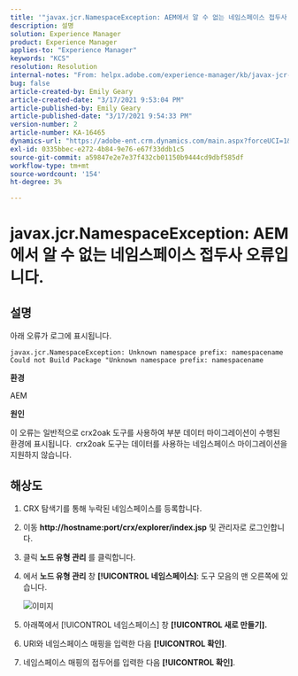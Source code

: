 ```yaml
---
title: '"javax.jcr.NamespaceException: AEM에서 알 수 없는 네임스페이스 접두사 오류입니다.'
description: 설명
solution: Experience Manager
product: Experience Manager
applies-to: "Experience Manager"
keywords: "KCS"
resolution: Resolution
internal-notes: "From: helpx.adobe.com/experience-manager/kb/javax-jcr-NamespaceException-Unknown-namespace-prefix-error-in-AEM.html"
bug: false
article-created-by: Emily Geary
article-created-date: "3/17/2021 9:53:04 PM"
article-published-by: Emily Geary
article-published-date: "3/17/2021 9:54:33 PM"
version-number: 2
article-number: KA-16465
dynamics-url: "https://adobe-ent.crm.dynamics.com/main.aspx?forceUCI=1&pagetype=entityrecord&etn=knowledgearticle&id=c1f6b325-6b87-eb11-a812-000d3a593216"
exl-id: 0335bbec-e272-4b84-9e76-e67f33ddb1c5
source-git-commit: a59847e2e7e37f432cb01150b9444cd9dbf585df
workflow-type: tm+mt
source-wordcount: '154'
ht-degree: 3%

---
```


# javax.jcr.NamespaceException: AEM에서 알 수 없는 네임스페이스 접두사 오류입니다.

## 설명


아래 오류가 로그에 표시됩니다.

```
javax.jcr.NamespaceException: Unknown namespace prefix: namespacename
Could not Build Package "Unknown namespace prefix: namespacename
```

<b>환경</b>

AEM

<b>원인</b>

이 오류는 일반적으로 crx2oak 도구를 사용하여 부분 데이터 마이그레이션이 수행된 환경에 표시됩니다.  crx2oak 도구는 데이터를 사용하는 네임스페이스 마이그레이션을 지원하지 않습니다.

## 해상도

1. CRX 탐색기를 통해 누락된 네임스페이스를 등록합니다.
1. 이동 <b>http://hostname:port/crx/explorer/index.jsp</b> 및 관리자로 로그인합니다.
1. 클릭 <b>노드 유형 관리</b> 를 클릭합니다.
1. 에서 <b>노드 유형 관리</b> 창 <b>[!UICONTROL 네임스페이스]</b>: 도구 모음의 맨 오른쪽에 있습니다.

   ![이미지](https://helpx.adobe.com/content/dam/help/en/experience-manager/kb/javax-jcr-NamespaceException-Unknown-namespace-prefix-error-in-AEM/_jcr_content/main-pars/procedure/proc_par/step_2/step_par/image/rtaimage.png "이미지")

1. 아래쪽에서 [!UICONTROL 네임스페이스] 창 <b>[!UICONTROL 새로 만들기].</b>
1. URI와 네임스페이스 매핑을 입력한 다음 <b>[!UICONTROL 확인]</b>.
1. 네임스페이스 매핑의 접두어를 입력한 다음 <b>[!UICONTROL 확인]</b>.
